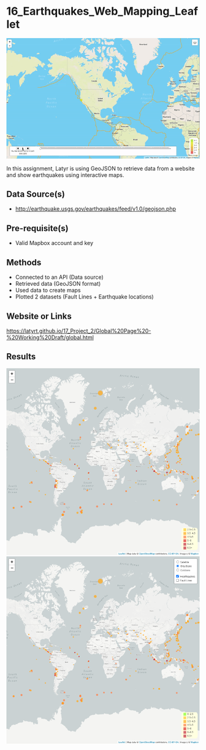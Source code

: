# 16_Earthquakes_Web_Mapping_Leaflet 


<p align="center">
  <img src="6-Time_Keeps_On_Ticking.gif">
</p> 

In this assignment, Latyr is using GeoJSON to retrieve data from a website and show earthquakes using interactive maps.

## Data Source(s)
* http://earthquake.usgs.gov/earthquakes/feed/v1.0/geojson.php

## Pre-requisite(s)
* Valid Mapbox account and key

## Methods
* Connected to an API (Data source)
* Retrieved data (GeoJSON format)
* Used data to create maps
* Plotted 2 datasets (Fault Lines + Earthquake locations)

## Website or Links
https://latyrt.github.io/17_Project_2/Global%20Page%20-%20Working%20Draft/global.html

## Results

![GitHub Logo](Map1.png)
![GitHub Logo](Map.png)



